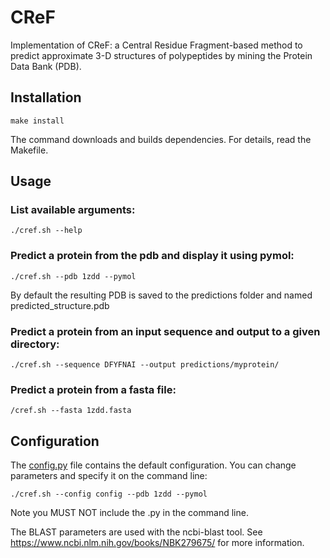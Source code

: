 CReF
=====

Implementation of CReF: a Central Residue Fragment-based method to predict approximate 3-D structures of polypeptides by mining the Protein Data Bank (PDB).

## Installation

```make install```

The command downloads and builds dependencies. For details, read the Makefile.

## Usage

### List available arguments:

```./cref.sh --help```


### Predict a protein from the pdb and display it using pymol:

```./cref.sh --pdb 1zdd --pymol```

By default the resulting PDB is saved to the predictions folder and named predicted_structure.pdb

### Predict a protein from an input sequence and output to a given directory:

```./cref.sh --sequence DFYFNAI --output predictions/myprotein/```

### Predict a protein from a fasta file:


```/cref.sh --fasta 1zdd.fasta```

## Configuration

The [config.py](https://github.com/mchelem/cref2/blob/master/config.py) file contains the default configuration. You can change parameters and specify it on the command line:

```./cref.sh --config config --pdb 1zdd --pymol```

Note you MUST NOT include the .py in the command line.

The BLAST parameters are used with the ncbi-blast tool. See https://www.ncbi.nlm.nih.gov/books/NBK279675/ for more information.





